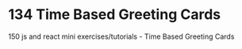 # 134 Time Based Greeting Cards
 150 js and react mini exercises/tutorials - Time Based Greeting Cards
